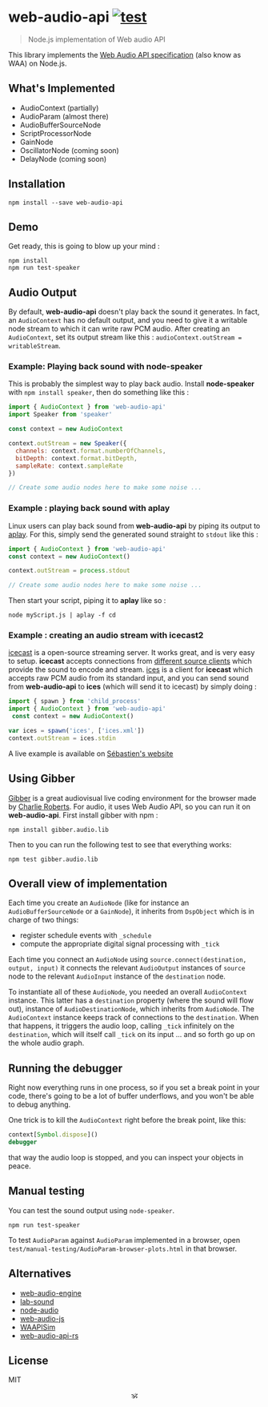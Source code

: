 # web-audio-api [![test](https://github.com/audiojs/web-audio-api/actions/workflows/test.yml/badge.svg)](https://github.com/audiojs/web-audio-api/actions/workflows/test.yml)

> Node.js implementation of Web audio API

This library implements the [Web Audio API specification](http://webaudio.github.io/web-audio-api/) (also know as WAA) on Node.js.


## What's Implemented

- AudioContext (partially)
- AudioParam (almost there)
- AudioBufferSourceNode
- ScriptProcessorNode
- GainNode
- OscillatorNode (coming soon)
- DelayNode (coming soon)


## Installation

```shell
npm install --save web-audio-api
```


## Demo

Get ready, this is going to blow up your mind :

```
npm install
npm run test-speaker
```


## Audio Output

By default, **web-audio-api** doesn't play back the sound it generates. In fact, an `AudioContext` has no default output, and you need to give it a writable node stream to which it can write raw PCM audio. After creating an `AudioContext`, set its output stream like this : `audioContext.outStream = writableStream`.

### Example: Playing back sound with **node-speaker**

This is probably the simplest way to play back audio. Install **node-speaker** with `npm install speaker`, then do something like this :

```javascript
import { AudioContext } from 'web-audio-api'
import Speaker from 'speaker'

const context = new AudioContext

context.outStream = new Speaker({
  channels: context.format.numberOfChannels,
  bitDepth: context.format.bitDepth,
  sampleRate: context.sampleRate
})

// Create some audio nodes here to make some noise ...
```

### Example : playing back sound with **aplay**

Linux users can play back sound from **web-audio-api** by piping its output to [aplay](http://alsa.opensrc.org/Aplay). For this, simply send the generated sound straight to `stdout` like this :

```javascript
import { AudioContext } from 'web-audio-api'
const context = new AudioContext()

context.outStream = process.stdout

// Create some audio nodes here to make some noise ...
```

Then start your script, piping it to **aplay** like so :

```
node myScript.js | aplay -f cd
```

### Example : creating an audio stream with **icecast2**

[icecast](http://icecast.org/) is a open-source streaming server. It works great, and is very easy to setup. **icecast** accepts connections from [different source clients](http://icecast.org/apps/) which provide the sound to encode and stream. [ices](http://www.icecast.org/ices/) is a client for **icecast** which accepts raw PCM audio from its standard input, and you can send sound from **web-audio-api** to **ices** (which will send it to icecast) by simply doing :

```javascript
import { spawn } from 'child_process'
import { AudioContext } from 'web-audio-api'
 const context = new AudioContext()

var ices = spawn('ices', ['ices.xml'])
context.outStream = ices.stdin
```

A live example is available on [Sébastien's website](http://funktion.fm/#/projects/versificator-rubbish-stream)


## Using Gibber

[Gibber](https://github.com/charlieroberts/Gibber) is a great audiovisual live coding environment for the browser made by [Charlie Roberts](http://charlie-roberts.com). For audio, it uses Web Audio API, so you can run it on **web-audio-api**. First install gibber with npm :

`npm install gibber.audio.lib`

Then to you can run the following test to see that everything works:

`npm test gibber.audio.lib`


## Overall view of implementation

Each time you create an ```AudioNode``` (like for instance an ```AudioBufferSourceNode``` or a ```GainNode```), it inherits from ```DspObject``` which is in charge of two things:
- register schedule events with ```_schedule```
- compute the appropriate digital signal processing with ```_tick```

Each time you connect an ```AudioNode``` using ```source.connect(destination, output, input)``` it connects the relevant ```AudioOutput``` instances of ```source``` node to the relevant ```AudioInput``` instance of the ```destination``` node.

To instantiate all of these ```AudioNode```, you needed an overall ```AudioContext``` instance. This latter has a ```destination``` property (where the sound will flow out), instance of ```AudioDestinationNode```, which inherits from ```AudioNode```. The ```AudioContext``` instance keeps track of connections to the ```destination```. When that happens, it triggers the audio loop, calling ```_tick``` infinitely on the ```destination```, which will itself call ```_tick``` on its input ... and so forth go up on the whole audio graph.


## Running the debugger

Right now everything runs in one process, so if you set a break point in your code, there's going to be a lot of buffer underflows, and you won't be able to debug anything.

One trick is to kill the `AudioContext` right before the break point, like this:

```javascript
context[Symbol.dispose]()
debugger
```

that way the audio loop is stopped, and you can inspect your objects in peace.


## Manual testing

You can test the sound output using `node-speaker`.

```
npm run test-speaker
```

To test `AudioParam` against `AudioParam` implemented in a browser, open `test/manual-testing/AudioParam-browser-plots.html` in that browser.


## Alternatives

* [web-audio-engine](https://github.com/mohayonao/web-audio-engine)
* [lab-sound](https://github.com/LabSound/LabSound)
* [node-audio](https://ghub.io/node-audio)
* [web-audio-js](https://github.com/descriptinc/web-audio-js)
* [WAAPISim](https://github.com/g200kg/WAAPISim)
* [web-audio-api-rs](https://github.com/orottier/web-audio-api-rs)

## License

MIT

<p align="center">🕉<p>
